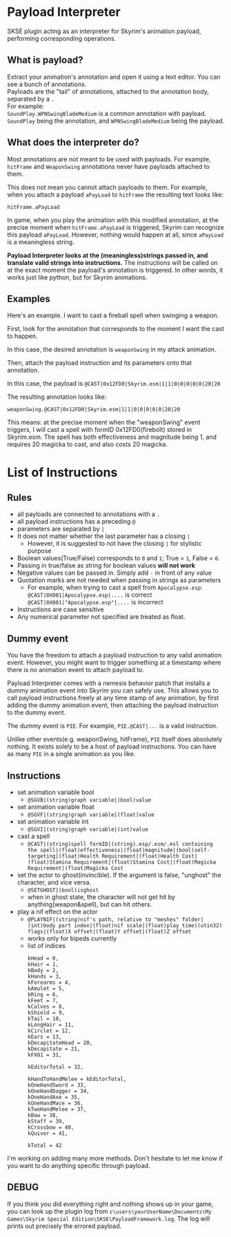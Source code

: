 # Payload Interpreter
SKSE plugin acting as an interpreter for Skyrim's animation payload, performing corresponding operations.

## What is payload?
Extract your animation's annotation and open it using a text editor. You can see a bunch of annotations.<br/>
Payloads are the "tail" of annotations, attached to the annotation body, separated by a `.`<br/>
For example: <br/>
`SoundPlay.WPNSwingBladeMedium` is a common annotation with payload. <br/>
`SoundPlay` being the annotation, and `WPNSwingBladeMedium` being the payload. <br/>

## What does the interpreter do?
Most annotations are not meant to be used with payloads. For example, `hitFrame` and `WeaponSwing` annotations never have payloads attached to them. <br/>

This does not mean you cannot attach payloads to them. For example, when you attach a payload `aPayLoad` to `hitFrame` the resulting text looks like: <br/>

`hitFrame.aPayLoad`

In game, when you play the animation with this modified annotation, at the precise moment when `hitFrame.aPayLoad` is triggered, Skyrim can recognize this payload `aPayLoad`. However, nothing would happen at all, since `aPayLoad` is a meaningless string. 

**Payload Interpreter looks at the (meaningless)strings passed in, and translate valid strings into instructions.** The instructions will be called on at the exact moment the payload's annotation is triggered. In other words, it works just like python, but for Skyrim animations. <br/>

## Examples
Here's an example. I want to cast a fireball spell when swinging a weapon. <br/>

First, look for the annotation that corresponds to the moment I want the cast to happen. <br/>

In this case, the desired annotation is `weaponSwing` in my attack animation. <br/>

Then, attach the payload instruction and its parameters onto that annotation. <br/>

In this case, the payload is `@CAST|0x12FD0|Skyrim.esm|1|1|0|0|0|0|0|20|20` <br/>

The resulting annotation looks like: <br/>

`weaponSwing.@CAST|0x12FD0|Skyrim.esm|1|1|0|0|0|0|0|20|20` <br/>

This means: at the precise moment when the "weaponSwing" event triggers, I will cast a spell with formID 0x12FD0(firebolt) stored in Skyrim.esm. The spell has both effectiveness and magnitude being 1, and requires 20 magicka to cast, and also costs 20 magicka.

# List of Instructions
## Rules
- all payloads are connected to annotations with a `.`
- all payload instructions has a preceding `@`
- parameters are separated by `|`
- It does not matter whether the last parameter has a closing `|`
  - However, it is suggested to not have the closing `|` for stylistic purpose
- Boolean values(True/False) corresponds to `0` and `1`; True = `1`, False = `0`. 
- Passing in true/false as string for boolean values **will not work**
- Negative values can be passed in. Simply add `-` in front of any value
- Quotation marks are not needed when passing in strings as parameters
  - For example, when trying to cast a spell from `Apocalypse.esp`: <br/>
   `@CAST|0X001|Apocalypse.esp|....` is correct <br/>
   `@CAST|0X001|"Apocalypse.esp"|....` is incorrect <br/>
- Instructions are case sensitive
- Any numerical parameter not specified are treated as float.


## Dummy event
You have the freedom to attach a payload instruction to any valid animation event. However, you might want to trigger something at a timestamp where there is no animation event to attach payload to. <br/>

Payload Interpreter comes with a nemesis behavior patch that installs a dummy animation event into Skyrim you can safely use. This allows you to call payload instructions freely at any time stamp of any animation, by first adding the dummy animation event, then attaching the payload instruction to the dummy event.

The dummy event is `PIE`. For example, `PIE.@CAST|...` is a valid instruction.

Unlike other events(e.g. weaponSwing, hitFrame), `PIE` itself does absolutely nothing. It exists solely to be a host of payload instructions. You can have as many `PIE` in a single animation as you like.

## Instructions
- set animation variable bool<br/>
  - `@SGVB|(string)graph variable|(bool)value`<br/>
- set animation variable float<br/>
  - `@SGVF|(string)graph variable|(float)value`<br/>
- set animation variable int<br/>
  - `@SGVI|(string)graph variable|(int)value `<br/>
- cast a spell<br/>
  - `@CAST|(string)spell formID|(string).esp/.esm/.esl containing the spell|(float)effectiveness|(float)magnitude|(bool)self-targeting|(float)Health Requirement|(float)Health Cost|(float)Stamina Requirement|(float)Stamina Cost|(float)Magicka Requirement|(float)Magicka Cost`<br/>
- set the actor to ghost(invincible). If the argument is false, "unghost" the character, and vice versa. <br/>
  - `@SETGHOST|(bool)isghost`<br/>
  - when in ghost state, the character will not get hit by anything(weapon&spell), but can hit others. 
- play a nif effect on the actor
  - `@PLAYNIF|(string)nif's path, relative to "meshes" folder|(int)body part index|(float)nif scale|(float)play time|(utin32) flags|(float)X offset|(float)Y offset|(float)Z offset`
  - works only for bipeds currently
  - list of indices
    ```
    kHead = 0,
    kHair = 1,
    kBody = 2,
    kHands = 3,
    kForearms = 4,
    kAmulet = 5,
    kRing = 6,
    kFeet = 7,
    kCalves = 8,
    kShield = 9,
    kTail = 10,
    kLongHair = 11,
    kCirclet = 12,
    kEars = 13,
    kDecapitateHead = 20,
    kDecapitate = 21,
    kFX01 = 31,

    kEditorTotal = 32,

    kHandToHandMelee = kEditorTotal,
    kOneHandSword = 33,
    kOneHandDagger = 34,
    kOneHandAxe = 35,
    kOneHandMace = 36,
    kTwoHandMelee = 37,
    kBow = 38,
    kStaff = 39,
    kCrossbow = 40,
    kQuiver = 41,

    kTotal = 42
    ```
I'm working on adding many more methods. Don't hesitate to let me know if you want to do anything specific through payload.

## DEBUG
If you think you did everything right and nothing shows up in your game, you can look up the plugin log from `c\users\yourUserName\Documents\My Games\Skyrim Special Edition\SKSE\PayloadFramework.log`. The log will prints out precisely the errored payload.
